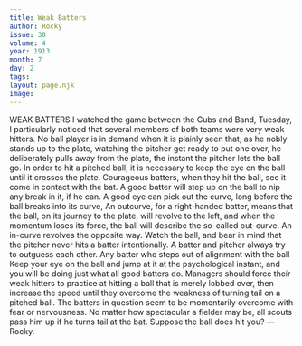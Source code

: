 ```yaml
---
title: Weak Batters
author: Rocky
issue: 30
volume: 4
year: 1913
month: 7
day: 2
tags:
layout: page.njk
image:
---
```

WEAK BATTERS    I watched the game between the Cubs and Band, Tuesday, I particularly noticed that several members of both teams were very weak hitters. No ball player is in demand when it is plainly seen that, as he nobly stands up to the plate, watching the pitcher get ready to put one over, he deliberately pulls away from the plate, the instant the pitcher lets the ball go. In order to hit a pitched ball, it is necessary to keep the eye on the ball until it crosses the plate. Courageous batters, when they hit the ball, see it come in contact with the bat. A good batter will step up on the ball to nip any break in it, if he can. A good eye can pick out the curve, long before the ball breaks into its curve, An outcurve, for a right-handed batter, means that the ball, on its journey to the plate, will revolve to the left, and when the momentum loses its force, the ball will describe the so-called out-curve. An in-curve revolves the opposite way. Watch the ball, and bear in mind that the pitcher never hits a batter intentionally. A batter and pitcher always try to outguess each other. Any batter who steps out of alignment with the ball Keep your eye on the ball and jump at it at the psychological instant, and you will be doing just what all good batters do. Managers should force their weak hitters to practice at hitting a ball that is merely lobbed over, then increase the speed until they overcome the weakness of turning tail on a pitched ball. The batters in question seem to be momentarily overcome with fear or nervousness. No matter how spectacular a fielder may be, all scouts pass him up if he turns tail at the bat. Suppose the ball does hit you? —Rocky. 


